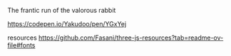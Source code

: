 The frantic run of the valorous rabbit


https://codepen.io/Yakudoo/pen/YGxYej

resources
https://github.com/Fasani/three-js-resources?tab=readme-ov-file#fonts